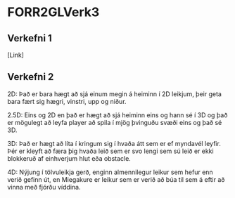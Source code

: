 # FORR2GLVerk3

## Verkefni 1

[Link]

## Verkefni 2

2D: Það er bara hægt að sjá einum megin á heiminn í 2D leikjum, þeir geta bara fært sig hægri, vinstri, upp og niður.

2.5D: Eins og 2D en það er hægt að sjá heiminn eins og hann sé í 3D og það er mögulegt að leyfa player að spila í mjög þvinguðu svæði eins og það sé 3D.

3D: Það er hægt að líta í kringum sig í hvaða átt sem er ef myndavél leyfir. Þér er kleyft að færa þig hvaða leið sem er svo lengi sem sú leið er ekki blokkeruð af einhverjum hlut eða obstacle.

4D: Nýjung í tölvuleikja gerð, enginn almennilegur leikur sem hefur enn verið gefinn út, en Miegakure er leikur sem er verið að búa til sem á eftir að vinna með fjórðu víddina. 
